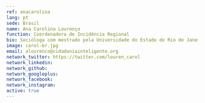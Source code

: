 ```yaml
---
ref: anacarolina
lang: pt
sede: Brasil
name: Ana Carolina Lourenço
function: Coordenadora de Incidência Regional
bio: Socióloga com mestrado pela Universidade do Estado do Rio de Janeiro com intercâmbio em Havana e Paris. É ativista feminista e de direitos humanos.
image: carol-br.jpg
email: alourenco@cidadaniainteligente.org
network_twitter: https://twitter.com/louren_carol
network_linkedin:
network_github:
network_googleplus:
network_facebook:
network_instagram:
active: true
---
```


